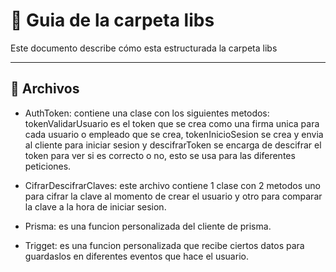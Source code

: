 # 🧬 Guia de la carpeta libs

Este documento describe cómo esta estructurada la carpeta libs

---

## 📁 Archivos

- AuthToken: contiene una clase con los siguientes metodos: tokenValidarUsuario es el token que se crea como una firma unica para cada usuario o empleado que se crea, tokenInicioSesion se crea y envia al cliente para iniciar sesion y descifrarToken se encarga de descifrar el token para ver si es correcto o no, esto se usa para las diferentes peticiones.

- CifrarDescifrarClaves: este archivo contiene 1 clase con 2 metodos uno para cifrar la clave al momento de crear el usuario y otro para comparar la clave a la hora de iniciar sesion.

- Prisma: es una funcion personalizada del cliente de prisma.

- Trigget: es una funcion personalizada que recibe ciertos datos para guardaslos en diferentes eventos que hace el usuario.
